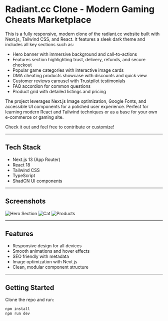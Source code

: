# Radiant.cc Clone - Modern Gaming Cheats Marketplace

This is a fully responsive, modern clone of the radiant.cc website built with Next.js, Tailwind CSS, and React. It features a sleek dark theme and includes all key sections such as:

- Hero banner with immersive background and call-to-actions
- Features section highlighting trust, delivery, refunds, and secure checkout
- Popular game categories with interactive image cards
- DMA cheating products showcase with discounts and quick view
- Customer reviews carousel with Trustpilot testimonials
- FAQ accordion for common questions
- Product grid with detailed listings and pricing

The project leverages Next.js Image optimization, Google Fonts, and accessible UI components for a polished user experience. Perfect for learning modern React and Tailwind techniques or as a base for your own e-commerce or gaming site.

Check it out and feel free to contribute or customize!

---

## Tech Stack

- Next.js 13 (App Router)
- React 18
- Tailwind CSS
- TypeScript
- ShadCN UI components

---

## Screenshots

![Hero Section](https://ibb.co/pj2XW5Sc)
![Cat](https://ibb.co/wNRrym4P)
![Products](https://ibb.co/vvDkBLGf)

---

## Features

- Responsive design for all devices
- Smooth animations and hover effects
- SEO friendly with metadata
- Image optimization with Next.js
- Clean, modular component structure

---

## Getting Started

Clone the repo and run:

```bash
npm install
npm run dev
